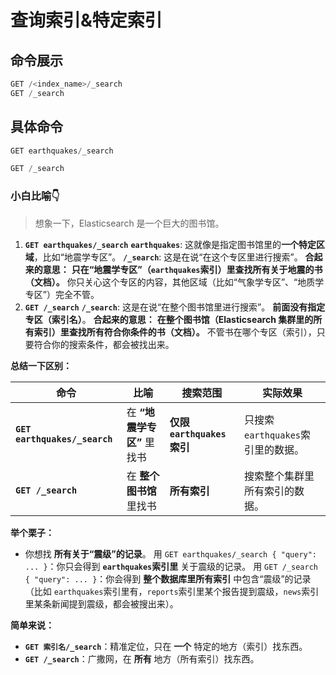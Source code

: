 # 查询索引&特定索引

## 命令展示

```java
GET /<index_name>/_search 
GET /_search 
```

## 具体命令

```java
GET earthquakes/_search

GET /_search
```

### 小白比喻👇

> 想象一下，Elasticsearch 是一个巨大的图书馆。

1. **`GET earthquakes/_search`** **`earthquakes`**: 这就像是指定图书馆里的**一个特定区域**，比如“地震学专区”。 **`/_search`**: 这是在说“在这个专区里进行搜索”。 **合起来的意思：** **只在“地震学专区”（`earthquakes`索引）里查找所有关于地震的书（文档）。** 你只关心这个专区的内容，其他区域（比如“气象学专区”、“地质学专区”）完全不管。
2. **`GET /_search`** **`/_search`**: 这是在说“在整个图书馆里进行搜索”。 **前面没有指定专区（索引名）**。 **合起来的意思：** **在整个图书馆（Elasticsearch 集群里的所有索引）里查找所有符合你条件的书（文档）。** 不管书在哪个专区（索引），只要符合你的搜索条件，都会被找出来。

**总结一下区别：**

| 命令                          | 比喻                       | 搜索范围                   | 实际效果                           |
| ----------------------------- | -------------------------- | -------------------------- | ---------------------------------- |
| **`GET earthquakes/_search`** | 在 **“地震学专区”** 里找书 | **仅限 `earthquakes`索引** | 只搜索 `earthquakes`索引里的数据。 |
| **`GET /_search`**            | 在 **整个图书馆** 里找书   | **所有索引**               | 搜索整个集群里所有索引的数据。     |

**举个栗子：**

- 你想找 **所有关于“震级”的记录**。 用 `GET earthquakes/_search { "query": ... }`：你只会得到 **`earthquakes`索引里** 关于震级的记录。 用 `GET /_search { "query": ... }`：你会得到 **整个数据库里所有索引** 中包含“震级”的记录（比如 `earthquakes`索引里有，`reports`索引里某个报告提到震级，`news`索引里某条新闻提到震级，都会被搜出来）。

**简单来说：**

- **`GET 索引名/_search`**：精准定位，只在 **一个** 特定的地方（索引）找东西。
- **`GET /_search`**：广撒网，在 **所有** 地方（所有索引）找东西。
